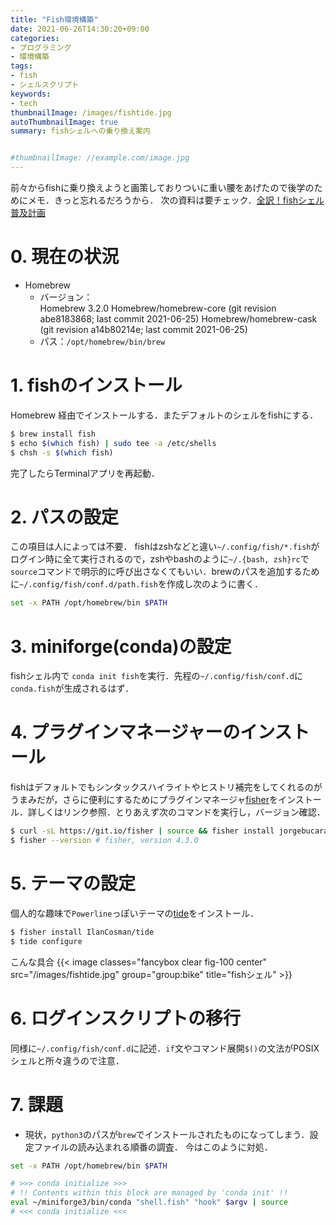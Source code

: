 ```yaml
---
title: "Fish環境構築"
date: 2021-06-26T14:30:20+09:00
categories:
- プログラミング
- 環境構築
tags:
- fish
- シェルスクリプト
keywords:
- tech
thumbnailImage: /images/fishtide.jpg
autoThumbnailImage: true
summary: fishシェルへの乗り換え案内


#thumbnailImage: //example.com/image.jpg
---
```

前々からfishに乗り換えようと画策しておりついに重い腰をあげたので後学のためにメモ．きっと忘れるだろうから．
次の資料は要チェック．[全訳！fishシェル普及計画](http://fish.rubikitch.com)
<!-- toc -->
# 0. 現在の状況
- Homebrew 
  - バージョン：  
    Homebrew 3.2.0
    Homebrew/homebrew-core (git revision abe8183868; last commit 2021-06-25)
    Homebrew/homebrew-cask (git revision a14b80214e; last commit 2021-06-25)
  - パス：`/opt/homebrew/bin/brew`

# 1. fishのインストール
Homebrew 経由でインストールする．またデフォルトのシェルをfishにする．
```sh
$ brew install fish
$ echo $(which fish) | sudo tee -a /etc/shells
$ chsh -s $(which fish)
```
完了したらTerminalアプリを再起動．

# 2. パスの設定
この項目は人によっては不要．
fishはzshなどと違い`~/.config/fish/*.fish`がログイン時に全て実行されるので，zshやbashのように`~/.{bash, zsh}rc`で`source`コマンドで明示的に呼び出さなくてもいい．brewのパスを追加するために`~/.config/fish/conf.d/path.fish`を作成し次のように書く．
```sh
set -x PATH /opt/homebrew/bin $PATH
```

# 3. miniforge(conda)の設定
fishシェル内で
`conda init fish`を実行．先程の`~/.config/fish/conf.d`に`conda.fish`が生成されるはず．

# 4. プラグインマネージャーのインストール
fishはデフォルトでもシンタックスハイライトやヒストリ補完をしてくれるのがうまみだが，さらに便利にするためにプラグインマネージャ[fisher](https://github.com/jorgebucaran/fisher)をインストール．詳しくはリンク参照．とりあえず次のコマンドを実行し，バージョン確認．
```sh
$ curl -sL https://git.io/fisher | source && fisher install jorgebucaran/fisher
$ fisher --version # fisher, version 4.3.0
```
# 5. テーマの設定
個人的な趣味で`Powerline`っぽいテーマの[tide](https://github.com/IlanCosman/tide)をインストール．
```sh
$ fisher install IlanCosman/tide
$ tide configure
```
こんな具合
{{< image classes="fancybox clear fig-100 center" src="/images/fishtide.jpg"   group="group:bike"  title="fishシェル" >}}

# 6. ログインスクリプトの移行
同様に`~/.config/fish/conf.d`に記述．`if`文やコマンド展開`$()`の文法がPOSIXシェルと所々違うので注意．

# 7. 課題
- 現状，`python3`のパスが`brew`でインストールされたものになってしまう．設定ファイルの読み込まれる順番の調査．
今はこのように対処．
```sh
set -x PATH /opt/homebrew/bin $PATH

# >>> conda initialize >>>
# !! Contents within this block are managed by 'conda init' !!
eval ~/miniforge3/bin/conda "shell.fish" "hook" $argv | source
# <<< conda initialize <<<
```
